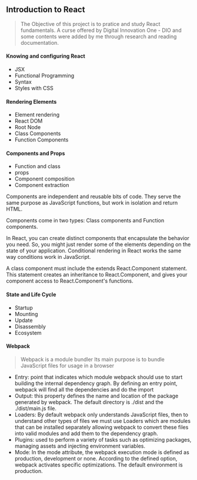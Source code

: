 ## Introduction to React 

> The Objective of this project is to pratice and study React fundamentals.
> A curse offered by Digital Innovation One - DIO and some contents were added by me through research and reading documentation.

#### Knowing and configuring React
- JSX
- Functional Programming
- Syntax
- Styles with CSS

#### Rendering Elements
- Element rendering
- React DOM
- Root Node
- Class Components 
- Function Components

#### Components and Props
- Function and class
- props
- Component composition
- Component extraction

Components are independent and reusable bits of code. They serve the same purpose as JavaScript functions, but work in isolation and return HTML.

Components come in two types: Class components and Function components.

In React, you can create distinct components that encapsulate the behavior you need. So, you might just render some of the elements depending on the state of your application. Conditional rendering in React works the same way conditions work in JavaScript.

A class component must include the extends React.Component statement. This statement creates an inheritance to React.Component, and gives your component access to React.Component's functions.


#### State and Life Cycle
- Startup
- Mounting
- Update
- Disassembly
- Ecosystem

#### Webpack
> Webpack is a module bundler
> Its main purpose is to bundle JavaScript files for usage in a browser

- Entry: point that indicates which module webpack should use to start building the internal dependency graph. By defining an entry point, webpack will find all the dependencies and do the import
- Output: this property defines the name and location of the package generated by webpack. The default directory is ./dist and the ./dist/main.js file.
- Loaders: By default webpack only understands JavaScript files, then to understand other types of files we must use Loaders which are modules that can be installed separately allowing webpack to convert these files into valid modules and add them to the dependency graph.
- Plugins: used to perform a variety of tasks such as optimizing packages, managing assets and injecting environment variables.
- Mode: In the mode attribute, the webpack execution mode is defined as production, development or none. According to the defined option, webpack activates specific optimizations. The default environment is production.